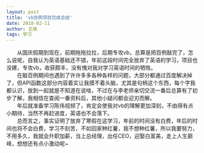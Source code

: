 ```yaml
---
layout: post
title: 'vb百例项目完成总结'
date: 2018-02-11
author: 王维
tags: 学习
---
```


　　从国庆假期到现在，前期拖拖拉拉，后期专攻vb，总算是把百例敲完了，怎么说呢，自我认为英语基础还不错，年前这段时间完全放弃了英语的学习，项目也没建，专攻vb，收获颇丰，没有愧对我对学习英语时间的牺牲。<br>
　　在敲百例期间也遇到了许许多多各种各样的问题，大部分都通过百度解决掉了，但API函数这部分内容着实让我摸不着头脑，尤其是句柄这个东西，每个字我都认识，放到一起就是不知道在说啥，不过在与李老师亲切交流一番后总算有了初步了解，我相信在查阅一番资料后，其他小疑问都会迎刃而解。<br>
　　年后就准备学习陈伟视频了，肯定会使我对vb的理解更加深刻，不由得有点小期待，当然不再赶进度，英语也不会落下。<br>
　　总而言之，事实证明了放弃了寒假在这学习，年前的时间没有白费，年后的时间也将不会白费，学习不刻苦，不如回家种红薯，我不想种红薯，所以我要努力，不用多久，我就会升职加薪，当上总经理，出任CEO，迎娶白富美，走上人生巅峰，想想还有点小激动呢~